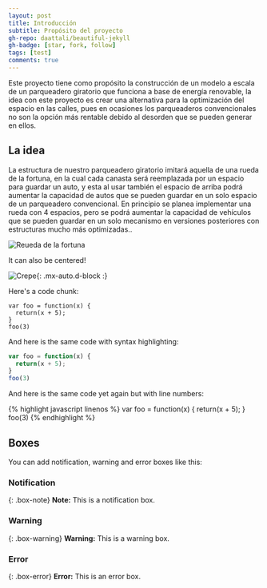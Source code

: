 ```yaml
---
layout: post
title: Introducción
subtitle: Propósito del proyecto 
gh-repo: daattali/beautiful-jekyll
gh-badge: [star, fork, follow]
tags: [test]
comments: true
---
```


Este proyecto tiene como propósito la construcción de un modelo a escala de un parqueadero giratorio que funciona a base de energía renovable, la idea con este proyecto es crear una alternativa para la optimización del espacio en las calles, pues en ocasiones los parqueaderos convencionales no son la opción más rentable debido al desorden que se pueden generar en ellos.


## La idea 

La estructura de nuestro parqueadero giratorio imitará aquella de una rueda de la fortuna, en la cual cada canasta será reemplazada por un espacio para guardar un auto, y esta al usar también el espacio de arriba podrá aumentar la capacidad de autos que se pueden guardar en un solo espacio de un parqueadero convencional.  En principio se planea implementar una rueda con 4 espacios, pero se podrá aumentar la capacidad de vehículos que se pueden guardar en un solo mecanismo en versiones posteriores con estructuras mucho más optimizadas.. 

![Reueda de la fortuna](![ferris-wheel-2575709_1280](https://user-images.githubusercontent.com/125460544/234591301-9df6075f-3c03-4f0c-b201-f847ae89fe5d.jpg)
)

It can also be centered!

![Crepe](https://s3-media3.fl.yelpcdn.com/bphoto/cQ1Yoa75m2yUFFbY2xwuqw/348s.jpg){: .mx-auto.d-block :}

Here's a code chunk:

~~~
var foo = function(x) {
  return(x + 5);
}
foo(3)
~~~

And here is the same code with syntax highlighting:

```javascript
var foo = function(x) {
  return(x + 5);
}
foo(3)
```

And here is the same code yet again but with line numbers:

{% highlight javascript linenos %}
var foo = function(x) {
  return(x + 5);
}
foo(3)
{% endhighlight %}

## Boxes
You can add notification, warning and error boxes like this:

### Notification

{: .box-note}
**Note:** This is a notification box.

### Warning

{: .box-warning}
**Warning:** This is a warning box.

### Error

{: .box-error}
**Error:** This is an error box.
